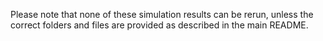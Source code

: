 Please note that none of these simulation results can be rerun, unless the correct folders and files are provided as described in the main README.
